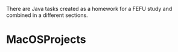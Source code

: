 There are Java tasks created as a homework for a FEFU study and combined in a different sections.

# MacOSProjects
